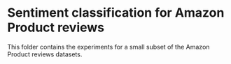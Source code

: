 # Sentiment classification for Amazon Product reviews

This folder contains the experiments for a small subset of the Amazon Product reviews datasets.